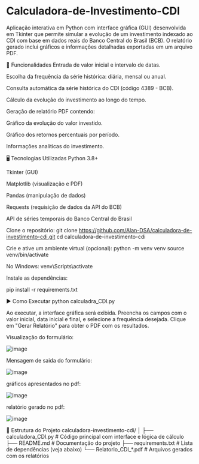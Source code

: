 # Calculadora-de-Investimento-CDI

Aplicação interativa em Python com interface gráfica (GUI) desenvolvida em Tkinter que permite simular a evolução de um investimento indexado ao CDI com base em dados reais do Banco Central do Brasil (BCB). O relatório gerado inclui gráficos e informações detalhadas exportadas em um arquivo PDF.

🧰 Funcionalidades
Entrada de valor inicial e intervalo de datas.

Escolha da frequência da série histórica: diária, mensal ou anual.

Consulta automática da série histórica do CDI (código 4389 - BCB).

Cálculo da evolução do investimento ao longo do tempo.

Geração de relatório PDF contendo:

Gráfico da evolução do valor investido.

Gráfico dos retornos percentuais por período.

Informações analíticas do investimento.

🖥️ Tecnologias Utilizadas
Python 3.8+

Tkinter (GUI)

Matplotlib (visualização e PDF)

Pandas (manipulação de dados)

Requests (requisição de dados da API do BCB)

API de séries temporais do Banco Central do Brasil

Clone o repositório:
git clone https://github.com/Alan-DSA/calculadora-de-investimento-cdi.git
cd calculadora-de-investimento-cdi

Crie e ative um ambiente virtual (opcional):
python -m venv venv
source venv/bin/activate 

No Windows:
venv\Scripts\activate

Instale as dependências:

pip install -r requirements.txt

▶️ Como Executar
python calculadra_CDI.py

Ao executar, a interface gráfica será exibida. Preencha os campos com o valor inicial, data inicial e final, e selecione a frequência desejada. Clique em "Gerar Relatório" para obter o PDF com os resultados.

Visualização do formulário:

![image](https://github.com/user-attachments/assets/5a36a1d9-9ad4-48d3-9e25-dc95877a472f)

Mensagem de saida do formulário:

![image](https://github.com/user-attachments/assets/1f62dda8-da81-456a-978f-9b4b71a368e5)

gráficos apresentados no pdf:

![image](https://github.com/user-attachments/assets/40ce6313-3a27-4565-8d0d-1de15e685340)

relatório gerado no pdf:

![image](https://github.com/user-attachments/assets/8638ef3d-3e4b-44ba-8f08-e6d5ae096729)



📁 Estrutura do Projeto
calculadora-investimento-cdi/
│
├── calculadora_CDI.py       # Código principal com interface e lógica de cálculo
├── README.md               # Documentação do projeto
├── requirements.txt        # Lista de dependências (veja abaixo)
└── Relatorio_CDI_*.pdf     # Arquivos gerados com os relatórios


